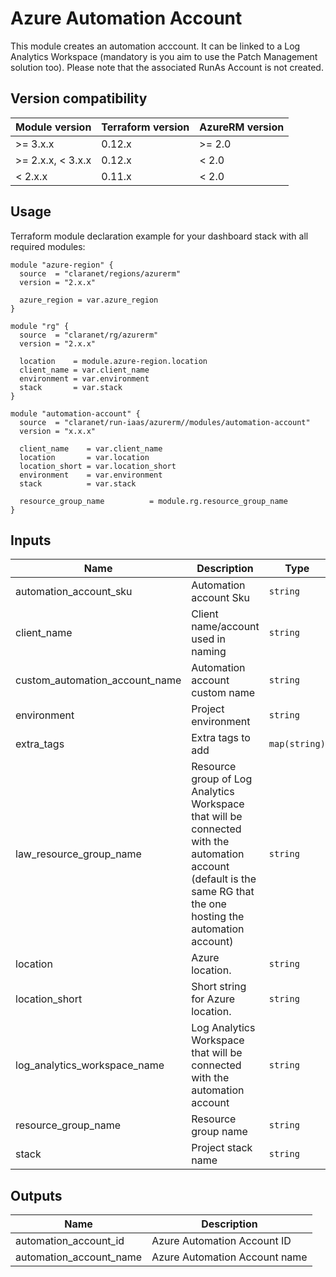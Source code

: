 # Azure Automation Account

This module creates an automation acccount.
It can be linked to a Log Analytics Workspace (mandatory is you aim to use the Patch Management solution too).
Please note that the associated RunAs Account is not created.

## Version compatibility

| Module version    | Terraform version | AzureRM version |
|-------------------|-------------------|-----------------|
| >= 3.x.x          | 0.12.x            | >= 2.0          |
| >= 2.x.x, < 3.x.x | 0.12.x            | <  2.0          |
| <  2.x.x          | 0.11.x            | <  2.0          |

## Usage

Terraform module declaration example for your dashboard stack with all required modules:

```hcl
module "azure-region" {
  source  = "claranet/regions/azurerm"
  version = "2.x.x"

  azure_region = var.azure_region
}

module "rg" {
  source  = "claranet/rg/azurerm"
  version = "2.x.x"

  location    = module.azure-region.location
  client_name = var.client_name
  environment = var.environment
  stack       = var.stack
}

module "automation-account" {
  source  = "claranet/run-iaas/azurerm//modules/automation-account"
  version = "x.x.x"

  client_name    = var.client_name
  location       = var.location
  location_short = var.location_short
  environment    = var.environment
  stack          = var.stack

  resource_group_name          = module.rg.resource_group_name
}
```

## Inputs

| Name | Description | Type | Default | Required |
|------|-------------|------|---------|:--------:|
| automation\_account\_sku | Automation account Sku | `string` | `"Basic"` | no |
| client\_name | Client name/account used in naming | `string` | n/a | yes |
| custom\_automation\_account\_name | Automation account custom name | `string` | `""` | no |
| environment | Project environment | `string` | n/a | yes |
| extra\_tags | Extra tags to add | `map(string)` | `{}` | no |
| law\_resource\_group\_name | Resource group of Log Analytics Workspace that will be connected with the automation account (default is the same RG that the one hosting the automation account) | `string` | `""` | no |
| location | Azure location. | `string` | n/a | yes |
| location\_short | Short string for Azure location. | `string` | n/a | yes |
| log\_analytics\_workspace\_name | Log Analytics Workspace that will be connected with the automation account | `string` | `""` | no |
| resource\_group\_name | Resource group name | `string` | n/a | yes |
| stack | Project stack name | `string` | n/a | yes |

## Outputs

| Name | Description |
|------|-------------|
| automation\_account\_id | Azure Automation Account ID |
| automation\_account\_name | Azure Automation Account name |
